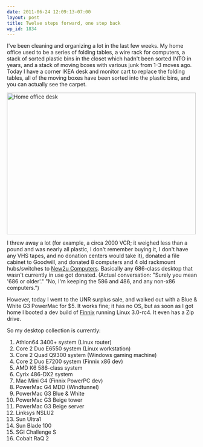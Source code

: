 ```yaml
---
date: 2011-06-24 12:09:13-07:00
layout: post
title: Twelve steps forward, one step back
wp_id: 1834
---
```

I've been cleaning and organizing a lot in the last few weeks. My home office used to be a series of folding tables, a wire rack for computers, a stack of sorted plastic bins in the closet which hadn't been sorted INTO in years, and a stack of moving boxes with various junk from 1-3 moves ago. Today I have a corner IKEA desk and monitor cart to replace the folding tables, all of the moving boxes have been sorted into the plastic bins, and you can actually see the carpet.

[<img src="https://farm6.static.flickr.com/5226/5834764182_c30d7767ed.jpg" width="500" height="375" alt="Home office desk" />](https://www.flickr.com/photos/fo0bar/5834764182/ "Home office desk by Ryan Finnie, on Flickr")

I threw away a lot (for example, a circa 2000 VCR; it weighed less than a pound and was nearly all plastic, I don't remember buying it, I don't have any VHS tapes, and no donation centers would take it), donated a file cabinet to Goodwill, and donated 8 computers and 4 old rackmount hubs/switches to [New2u Computers](http://www.new2ucomputers.com/). Basically any 686-class desktop that wasn't currently in use got donated. (Actual conversation: "Surely you mean '686 or older'." "No, I'm keeping the 586 and 486, and any non-x86 computers.")

However, today I went to the UNR surplus sale, and walked out with a Blue & White G3 PowerMac for $5. It works fine; it has no OS, but as soon as I got home I booted a dev build of [Finnix](http://www.finnix.org/) running Linux 3.0-rc4. It even has a Zip drive.

So my desktop collection is currently:

  1. Athlon64 3400+ system (Linux router)
  2. Core 2 Duo E6550 system (Linux workstation)
  3. Core 2 Quad Q9300 system (Windows gaming machine)
  4. Core 2 Duo E7200 system (Finnix x86 dev)
  5. AMD K6 586-class system
  6. Cyrix 486-DX2 system
  7. Mac Mini G4 (Finnix PowerPC dev)
  8. PowerMac G4 MDD (Windtunnel)
  9. PowerMac G3 Blue & White
 10. PowerMac G3 Beige tower
 11. PowerMac G3 Beige server
 12. Linksys NSLU2
 13. Sun Ultra1
 14. Sun Blade 100
 15. SGI Challenge S
 16. Cobalt RaQ 2
